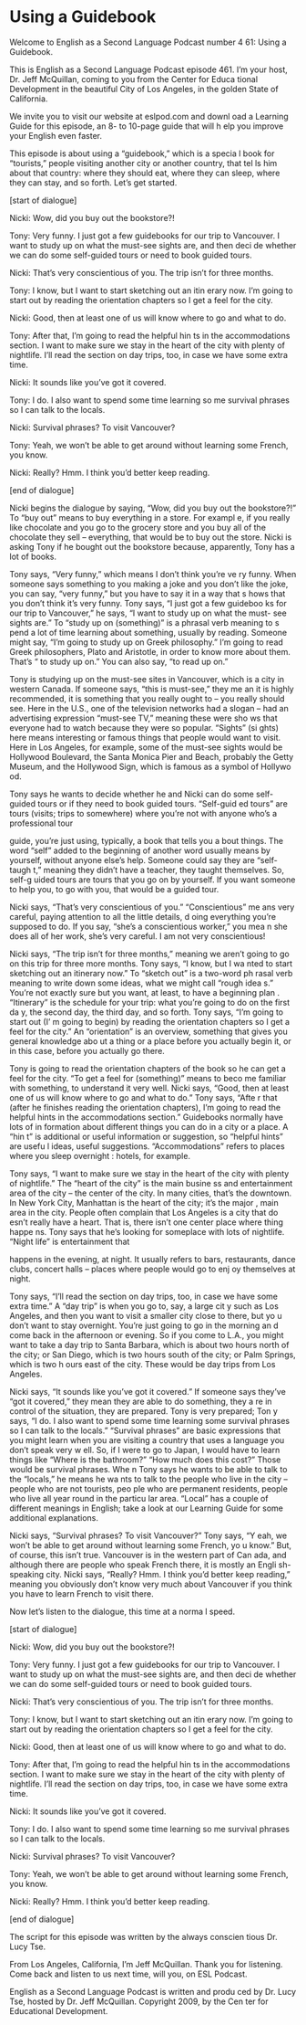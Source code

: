 # Using a Guidebook

Welcome to English as a Second Language Podcast number 4 61: Using a Guidebook.

This is English as a Second Language Podcast episode 461.  I’m your host, Dr. Jeff McQuillan, coming to you from the Center for Educa tional Development in the beautiful City of Los Angeles, in the golden State  of California.

We invite you to visit our website at eslpod.com and downl oad a Learning Guide for this episode, an 8- to 10-page guide that will h elp you improve your English even faster.

This episode is about using a “guidebook,” which is a specia l book for “tourists,” people visiting another city or another country, that tel ls him about that country: where they should eat, where they can sleep, where they  can stay, and so forth. Let’s get started.

[start of dialogue]

Nicki:  Wow, did you buy out the bookstore?!

Tony:  Very funny.  I just got a few guidebooks for our trip to Vancouver.  I want to study up on what the must-see sights are, and then deci de whether we can do some self-guided tours or need to book guided tours.

Nicki:  That’s very conscientious of you.  The trip isn’t for three months.

Tony:  I know, but I want to start sketching out an itin erary now.  I’m going to start out by reading the orientation chapters so I get a feel  for the city.

Nicki:  Good, then at least one of us will know where to go and what to do.

Tony:  After that, I’m going to read the helpful hin ts in the accommodations section.  I want to make sure we stay in the heart of the  city with plenty of nightlife.  I’ll read the section on day trips, too, in  case we have some extra time.

Nicki:  It sounds like you’ve got it covered.

Tony:  I do.  I also want to spend some time learning so me survival phrases so I can talk to the locals.

 Nicki:  Survival phrases?  To visit Vancouver?

Tony:  Yeah, we won’t be able to get around without learning some French, you know.

Nicki:  Really?  Hmm.  I think you’d better keep reading.

[end of dialogue]

Nicki begins the dialogue by saying, “Wow, did you buy out  the bookstore?!”  To “buy out” means to buy everything in a store.  For exampl e, if you really like chocolate and you go to the grocery store and you buy all of the chocolate they sell – everything, that would be to buy out the store.  Nicki is asking Tony if he bought out the bookstore because, apparently, Tony has a  lot of books.

Tony says, “Very funny,” which means I don’t think you’re ve ry funny.  When someone says something to you making a joke and you don’t like the joke, you can say, “very funny,” but you have to say it in a way that s hows that you don’t think it’s very funny.  Tony says, “I just got a few guideboo ks for our trip to Vancouver,” he says, “I want to study up on what the must- see sights are.”  To “study up on (something)” is a phrasal verb meaning to s pend a lot of time learning about something, usually by reading.  Someone  might say, “I’m going to study up on Greek philosophy.”  I’m going to read Greek philosophers, Plato and Aristotle, in order to know more about them.  That’s “ to study up on.”  You can also say, “to read up on.”

Tony is studying up on the must-see sites in Vancouver, which  is a city in western Canada.  If someone says, “this is must-see,” they me an it is highly recommended, it is something that you really ought to – you really should see. Here in the U.S., one of the television networks had a  slogan – had an advertising expression “must-see TV,” meaning these were sho ws that everyone had to watch because they were so popular.  “Sights” (si ghts) here means interesting or famous things that people would want to  visit.  Here in Los Angeles, for example, some of the must-see sights would be Hollywood Boulevard, the Santa Monica Pier and Beach, probably the Getty Museum, and the Hollywood Sign, which is famous as a symbol of Hollywo od.

Tony says he wants to decide whether he and Nicki can do some  self-guided tours or if they need to book guided tours.  “Self-guid ed tours” are tours (visits; trips to somewhere) where you’re not with anyone who’s a professional tour

 guide, you’re just using, typically, a book that tells you a bout things.  The word “self” added to the beginning of another word usually means by yourself, without anyone else’s help.  Someone could say they are “self-taugh t,” meaning they didn’t have a teacher, they taught themselves.  So, self-g uided tours are tours that you go on by yourself.  If you want someone to help  you, to go with you, that would be a guided tour.

Nicki says, “That’s very conscientious of you.”  “Conscientious” me ans very careful, paying attention to all the little details, d oing everything you’re supposed to do.  If you say, “she’s a conscientious worker,” you mea n she does all of her work, she’s very careful.  I am not very conscientious!

Nicki says, “The trip isn’t for three months,” meaning we aren’t going to go on this trip for three more months.  Tony says, “I know, but I wa nted to start sketching out an itinerary now.”  To “sketch out” is a two-word ph rasal verb meaning to write down some ideas, what we might call “rough idea s.”  You’re not exactly sure but you want, at least, to have a beginning plan .  “Itinerary” is the schedule for your trip: what you’re going to do on the first da y, the second day, the third day, and so forth.  Tony says, “I’m going to start out (I’ m going to begin) by reading the orientation chapters so I get a feel for the city.”  An “orientation” is an overview, something that gives you general knowledge abo ut a thing or a place before you actually begin it, or in this case, before you  actually go there.

Tony is going to read the orientation chapters of the book so he can get a feel for the city.  “To get a feel for (something)” means to beco me familiar with something, to understand it very well.  Nicki says, “Good, then at least one of us will know where to go and what to do.”  Tony says, “Afte r that (after he finishes reading the orientation chapters), I’m going to read the helpful hints in the accommodations section.”  Guidebooks normally have lots of in formation about different things you can do in a city or a place.  A “hin t” is additional or useful information or suggestion, so “helpful hints” are usefu l ideas, useful suggestions. “Accommodations” refers to places where you sleep overnight : hotels, for example.

Tony says, “I want to make sure we stay in the heart of the city with plenty of nightlife.”  The “heart of the city” is the main busine ss and entertainment area of the city – the center of the city.  In many cities, that’s the downtown.  In New York City, Manhattan is the heart of the city; it’s the major , main area in the city. People often complain that Los Angeles is a city that do esn’t really have a heart. That is, there isn’t one center place where thing happe ns.  Tony says that he’s looking for someplace with lots of nightlife.  “Night life” is entertainment that

 happens in the evening, at night.  It usually refers to bars, restaurants, dance clubs, concert halls – places where people would go to enj oy themselves at night.

Tony says, “I’ll read the section on day trips, too, in case  we have some extra time.”  A “day trip” is when you go to, say, a large cit y such as Los Angeles, and then you want to visit a smaller city close to there, but yo u don’t want to stay overnight.  You’re just going to go in the morning an d come back in the afternoon or evening.  So if you come to L.A., you might want to  take a day trip to Santa Barbara, which is about two hours north of the city; or  San Diego, which is two hours south of the city; or Palm Springs, which is two h ours east of the city. These would be day trips from Los Angeles.

Nicki says, “It sounds like you’ve got it covered.”  If someone  says they’ve “got it covered,” they mean they are able to do something, they a re in control of the situation, they are prepared.  Tony is very prepared; Ton y says, “I do.  I also want to spend some time learning some survival phrases so I can talk to the locals.” “Survival phrases” are basic expressions that you might learn when you are visiting a country that uses a language you don’t speak very w ell.  So, if I were to go to Japan, I would have to learn things like “Where is the bathroom?”  “How much does this cost?”  Those would be survival phrases.  Whe n Tony says he wants to be able to talk to the “locals,” he means he wa nts to talk to the people who live in the city – people who are not tourists, peo ple who are permanent residents, people who live all year round in the particu lar area.  “Local” has a couple of different meanings in English; take a look at our Learning Guide for some additional explanations.

Nicki says, “Survival phrases?  To visit Vancouver?”  Tony says, “Y eah, we won’t be able to get around without learning some French, yo u know.”  But, of course, this isn’t true.  Vancouver is in the western part of Can ada, and although there are people who speak French there, it is mostly an Engli sh-speaking city.  Nicki says, “Really?  Hmm.  I think you’d better keep reading,” meaning you obviously don’t know very much about Vancouver if you think you have to learn French to visit there.

Now let’s listen to the dialogue, this time at a norma l speed.

[start of dialogue]

Nicki:  Wow, did you buy out the bookstore?!

 Tony:  Very funny.  I just got a few guidebooks for our trip to Vancouver.  I want to study up on what the must-see sights are, and then deci de whether we can do some self-guided tours or need to book guided tours.

Nicki:  That’s very conscientious of you.  The trip isn’t for three months.

Tony:  I know, but I want to start sketching out an itin erary now.  I’m going to start out by reading the orientation chapters so I get a feel  for the city.

Nicki:  Good, then at least one of us will know where to go and what to do.

Tony:  After that, I’m going to read the helpful hin ts in the accommodations section.  I want to make sure we stay in the heart of the  city with plenty of nightlife.  I’ll read the section on day trips, too, in  case we have some extra time.

Nicki:  It sounds like you’ve got it covered.

Tony:  I do.  I also want to spend some time learning so me survival phrases so I can talk to the locals.

Nicki:  Survival phrases?  To visit Vancouver?

Tony:  Yeah, we won’t be able to get around without learning some French, you know.

Nicki:  Really?  Hmm.  I think you’d better keep reading.

[end of dialogue]

The script for this episode was written by the always conscien tious Dr. Lucy Tse.

From Los Angeles, California, I’m Jeff McQuillan.  Thank you for listening.  Come back and listen to us next time, will you, on ESL Podcast.

English as a Second Language Podcast is written and produ ced by Dr. Lucy Tse, hosted by Dr. Jeff McQuillan.  Copyright 2009, by the Cen ter for Educational Development.

